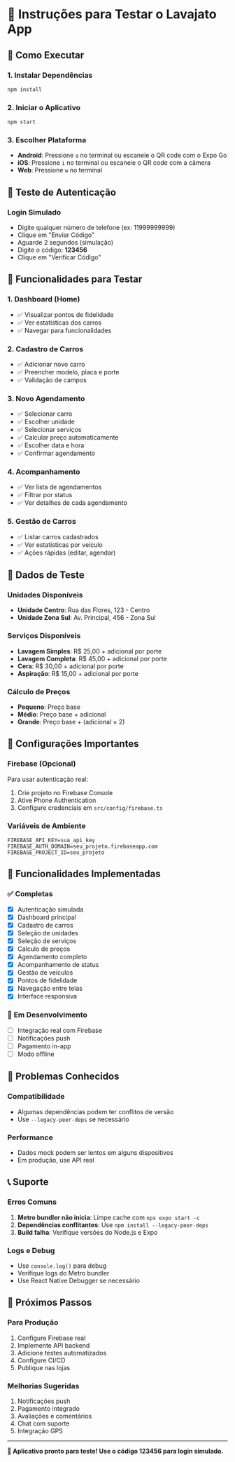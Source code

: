 # 🚀 Instruções para Testar o Lavajato App

## 📱 Como Executar

### 1. **Instalar Dependências**

```bash
npm install
```

### 2. **Iniciar o Aplicativo**

```bash
npm start
```

### 3. **Escolher Plataforma**

- **Android**: Pressione `a` no terminal ou escaneie o QR code com o Expo Go
- **iOS**: Pressione `i` no terminal ou escaneie o QR code com a câmera
- **Web**: Pressione `w` no terminal

## 🔐 Teste de Autenticação

### **Login Simulado**

- Digite qualquer número de telefone (ex: 11999999999)
- Clique em "Enviar Código"
- Aguarde 2 segundos (simulação)
- Digite o código: **123456**
- Clique em "Verificar Código"

## 🚗 Funcionalidades para Testar

### **1. Dashboard (Home)**

- ✅ Visualizar pontos de fidelidade
- ✅ Ver estatísticas dos carros
- ✅ Navegar para funcionalidades

### **2. Cadastro de Carros**

- ✅ Adicionar novo carro
- ✅ Preencher modelo, placa e porte
- ✅ Validação de campos

### **3. Novo Agendamento**

- ✅ Selecionar carro
- ✅ Escolher unidade
- ✅ Selecionar serviços
- ✅ Calcular preço automaticamente
- ✅ Escolher data e hora
- ✅ Confirmar agendamento

### **4. Acompanhamento**

- ✅ Ver lista de agendamentos
- ✅ Filtrar por status
- ✅ Ver detalhes de cada agendamento

### **5. Gestão de Carros**

- ✅ Listar carros cadastrados
- ✅ Ver estatísticas por veículo
- ✅ Ações rápidas (editar, agendar)

## 🎯 Dados de Teste

### **Unidades Disponíveis**

- **Unidade Centro**: Rua das Flores, 123 - Centro
- **Unidade Zona Sul**: Av. Principal, 456 - Zona Sul

### **Serviços Disponíveis**

- **Lavagem Simples**: R$ 25,00 + adicional por porte
- **Lavagem Completa**: R$ 45,00 + adicional por porte
- **Cera**: R$ 30,00 + adicional por porte
- **Aspiração**: R$ 15,00 + adicional por porte

### **Cálculo de Preços**

- **Pequeno**: Preço base
- **Médio**: Preço base + adicional
- **Grande**: Preço base + (adicional × 2)

## 🔧 Configurações Importantes

### **Firebase (Opcional)**

Para usar autenticação real:

1. Crie projeto no Firebase Console
2. Ative Phone Authentication
3. Configure credenciais em `src/config/firebase.ts`

### **Variáveis de Ambiente**

```env
FIREBASE_API_KEY=sua_api_key
FIREBASE_AUTH_DOMAIN=seu_projeto.firebaseapp.com
FIREBASE_PROJECT_ID=seu_projeto
```

## 📱 Funcionalidades Implementadas

### ✅ **Completas**

- [x] Autenticação simulada
- [x] Dashboard principal
- [x] Cadastro de carros
- [x] Seleção de unidades
- [x] Seleção de serviços
- [x] Cálculo de preços
- [x] Agendamento completo
- [x] Acompanhamento de status
- [x] Gestão de veículos
- [x] Pontos de fidelidade
- [x] Navegação entre telas
- [x] Interface responsiva

### 🚧 **Em Desenvolvimento**

- [ ] Integração real com Firebase
- [ ] Notificações push
- [ ] Pagamento in-app
- [ ] Modo offline

## 🐛 Problemas Conhecidos

### **Compatibilidade**

- Algumas dependências podem ter conflitos de versão
- Use `--legacy-peer-deps` se necessário

### **Performance**

- Dados mock podem ser lentos em alguns dispositivos
- Em produção, use API real

## 📞 Suporte

### **Erros Comuns**

1. **Metro bundler não inicia**: Limpe cache com `npx expo start -c`
2. **Dependências conflitantes**: Use `npm install --legacy-peer-deps`
3. **Build falha**: Verifique versões do Node.js e Expo

### **Logs e Debug**

- Use `console.log()` para debug
- Verifique logs do Metro bundler
- Use React Native Debugger se necessário

## 🎉 Próximos Passos

### **Para Produção**

1. Configure Firebase real
2. Implemente API backend
3. Adicione testes automatizados
4. Configure CI/CD
5. Publique nas lojas

### **Melhorias Sugeridas**

1. Notificações push
2. Pagamento integrado
3. Avaliações e comentários
4. Chat com suporte
5. Integração GPS

---

**🎯 Aplicativo pronto para teste! Use o código 123456 para login simulado.**
